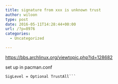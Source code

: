 ```yaml
---
title: signature from xxx is unknown trust
author: wiloon
type: post
date: 2016-05-11T14:28:44+00:00
url: /?p=8976
categories:
  - Uncategorized

---
```

https://bbs.archlinux.org/viewtopic.php?id=128682

set up in pacman.conf

<div class="codebox">
  <pre><code>SigLevel = Optional TrustAll```
</div>